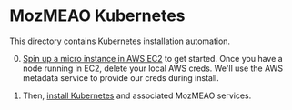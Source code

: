 # MozMEAO Kubernetes


This directory contains Kubernetes installation automation.

0. [Spin up a micro instance in AWS EC2](https://github.com/mozmeao/infra/tree/master/k8s/dev_node) to get started. Once you have a node running in EC2, delete your local AWS creds. We'll use the AWS metadata service to provide our creds during install.

0. Then, [install Kubernetes](https://github.com/mozmeao/infra/tree/master/k8s/install) and associated MozMEAO services.
